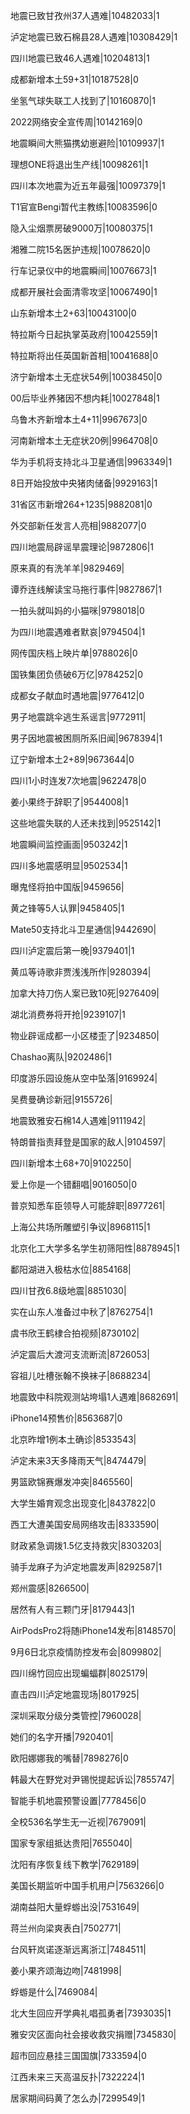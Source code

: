 地震已致甘孜州37人遇难|10482033|1

泸定地震已致石棉县28人遇难|10308429|1

四川地震已致46人遇难|10204813|1

成都新增本土59+31|10187528|0

坐氢气球失联工人找到了|10160870|1

2022网络安全宣传周|10142169|0

地震瞬间大熊猫携幼崽避险|10109937|1

理想ONE将退出生产线|10098261|1

四川本次地震为近五年最强|10097379|1

T1官宣Bengi暂代主教练|10083596|0

隐入尘烟票房破9000万|10080375|1

湘雅二院15名医护违规|10078620|0

行车记录仪中的地震瞬间|10076673|1

成都开展社会面清零攻坚|10067490|1

山东新增本土2+63|10043100|0

特拉斯今日起执掌英政府|10042559|1

特拉斯将出任英国新首相|10041688|0

济宁新增本土无症状54例|10038450|0

00后毕业养猪因不想内耗|10027848|1

乌鲁木齐新增本土4+11|9967673|0

河南新增本土无症状20例|9964708|0

华为手机将支持北斗卫星通信|9963349|1

8日开始投放中央猪肉储备|9929163|1

31省区市新增264+1235|9882081|0

外交部新任发言人亮相|9882077|0

四川地震局辟谣旱震理论|9872806|1

原来真的有洗羊羊|9829469|

谭乔连线解读宝马拖行事件|9827867|1

一拍头就叫妈的小猫咪|9798018|0

为四川地震遇难者默哀|9794504|1

网传国庆档上映片单|9788026|0

国铁集团负债破6万亿|9784252|0

成都女子献血时遇地震|9776412|0

男子地震跳伞逃生系谣言|9772911|

男子因地震被困厕所系旧闻|9678394|1

辽宁新增本土2+89|9673644|0

四川1小时连发7次地震|9622478|0

姜小果终于辞职了|9544008|1

这些地震失联的人还未找到|9525142|1

地震瞬间监控画面|9503242|1

四川多地震感明显|9502534|1

曝鬼怪将拍中国版|9459656|

黄之锋等5人认罪|9458405|1

Mate50支持北斗卫星通信|9442690|

四川泸定震后第一晚|9379401|1

黄瓜等诗歌非贾浅浅所作|9280394|

加拿大持刀伤人案已致10死|9276409|

湖北消费券将开抢|9239107|1

物业辟谣成都一小区楼歪了|9234850|

Chashao离队|9202486|1

印度游乐园设施从空中坠落|9169924|

吴费曼确诊新冠|9155726|

地震致雅安石棉14人遇难|9111942|

特朗普指责拜登是国家的敌人|9104597|

四川新增本土68+70|9102250|

爱上你是一个错翻唱|9016050|0

普京知悉车臣领导人可能辞职|8977261|

上海公共场所雕塑引争议|8968115|1

北京化工大学多名学生初筛阳性|8878945|1

鄱阳湖进入极枯水位|8854168|

四川甘孜6.8级地震|8851030|

实在山东人准备过中秋了|8762754|1

虞书欣王鹤棣合拍视频|8730102|

泸定震后大渡河支流断流|8726053|

容祖儿吐槽张翰不换袜子|8688234|

地震致中科院观测站垮塌1人遇难|8682691|

iPhone14预售价|8563687|0

北京昨增1例本土确诊|8533543|

泸定未来3天多降雨天气|8474479|

男篮欧锦赛爆发冲突|8465560|

大学生婚育观念出现变化|8437822|0

西工大遭美国安局网络攻击|8333590|

财政紧急调拨1.5亿支持救灾|8303203|

骑手龙麻子为泸定地震发声|8292587|1

郑州震感|8266500|

居然有人有三颗门牙|8179443|1

AirPodsPro2将随iPhone14发布|8148570|

9月6日北京疫情防控发布会|8099802|

四川绵竹回应出现蝙蝠群|8025179|

直击四川泸定地震现场|8017925|

深圳采取分级分类管控|7960028|

她们的名字开播|7920401|

欧阳娜娜我的嘴替|7898276|0

韩最大在野党对尹锡悦提起诉讼|7855747|

智能手机地震预警设置|7778456|0

全校536名学生无一近视|7679091|

国家专家组抵达贵阳|7655040|

沈阳有序恢复线下教学|7629189|

美国长期监听中国手机用户|7563266|0

湖南益阳大量蜉蝣出没|7531649|

蒋兰州向梁爽表白|7502771|

台风轩岚诺逐渐远离浙江|7484511|

姜小果齐颂海边吻|7481998|

蜉蝣是什么|7469084|

北大生回应开学典礼唱孤勇者|7393035|1

雅安灾区面向社会接收救灾捐赠|7345830|

超市回应悬挂三国国旗|7333594|0

江西未来三天高温反扑|7322224|1

居家期间码黄了怎么办|7299549|1

